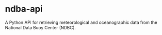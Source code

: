 # ndba-api
A Python API for retrieving meteorological and oceanographic data from the National Data Buoy Center (NDBC).
